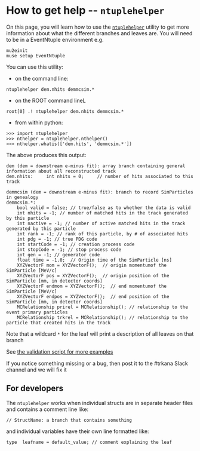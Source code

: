 # How to get help -- ```ntuplehelper```

On this page, you will learn how to use the [```ntuplehelper```](../../utils/ntuplehelper.py) utility to get more information about what the different branches and leaves are. You will need to be in a EventNtuple environment e.g.

```
mu2einit
muse setup EventNtuple
```

You can use this utility:

* on the command line:

```
ntuplehelper dem.nhits demmcsim.*
```

* on the ROOT command lineL
```
root[0] .! ntuplehelper dem.nhits demmcsim.*
```

* from within python:

```
>>> import ntuplehelper
>>> nthelper = ntuplehelper.nthelper()
>>> nthelper.whatis(['dem.hits', 'demmcsim.*'])
```

The above produces this output:

```
dem (dem = downstream e-minus fit): array branch containing general information about all reconstructed track
dem.nhits:     int nhits = 0;     // number of hits associated to this track

demmcsim (dem = downstream e-minus fit): branch to record SimParticles in genealogy
demmcsim.*:
    bool valid = false; // true/false as to whether the data is valid
    int nhits = -1; // number of matched hits in the track generated by this particle
    int nactive = -1; // number of active matched hits in the track generated by this particle
    int rank = -1; // rank of this particle, by # of associated hits
    int pdg = -1; // true PDG code
    int startCode = -1; // creation process code
    int stopCode = -1; // stop process code
    int gen = -1; // generator code
    float time = -1.0;  // Origin time of the SimParticle [ns]
    XYZVectorF mom = XYZVectorF();  // origin momentumof the SimParticle [MeV/c]
    XYZVectorF pos = XYZVectorF();  // origin position of the SimParticle [mm, in detector coords]
    XYZVectorF endmom = XYZVectorF();  // end momentumof the SimParticle [MeV/c]
    XYZVectorF endpos = XYZVectorF();  // end position of the SimParticle [mm, in detector coords]
    MCRelationship prirel = MCRelationship(); // relationship to the event primary particles
    MCRelationship trkrel = MCRelationship(); // relationship to the particle that created hits in the track
```

Note that a wildcard ```*``` for the leaf will print a description of all leaves on that branch

See [the validation script for more examples](../../validation/ntuplehelper-test.py)


If you notice something missing or a bug, then post it to the #trkana Slack channel and we will fix it

## For developers

The ```ntuplehelper``` works when individual structs are in separate header files and contains a comment line like:

```
// StructName: a branch that contains something
```

and individual variables have their own line formatted like:

```
type  leafname = default_value; // comment explaining the leaf
```
